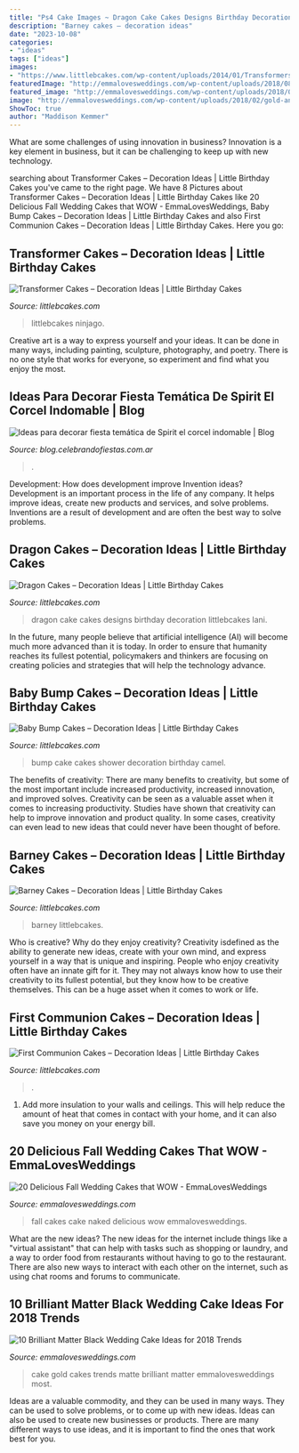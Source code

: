 ```yaml
---
title: "Ps4 Cake Images ~ Dragon Cake Cakes Designs Birthday Decoration Littlebcakes Lani"
description: "Barney cakes – decoration ideas"
date: "2023-10-08"
categories:
- "ideas"
tags: ["ideas"]
images:
- "https://www.littlebcakes.com/wp-content/uploads/2014/01/Transformers-Cake.jpg"
featuredImage: "http://emmalovesweddings.com/wp-content/uploads/2018/08/naked-wedding-cake-ideas-with-fall-color-accents.jpg"
featured_image: "http://emmalovesweddings.com/wp-content/uploads/2018/08/naked-wedding-cake-ideas-with-fall-color-accents.jpg"
image: "http://emmalovesweddings.com/wp-content/uploads/2018/02/gold-and-matte-black-wedding-cake.jpg"
ShowToc: true
author: "Maddison Kemmer"
---
```



What are some challenges of using innovation in business?
Innovation is a key element in business, but it can be challenging to keep up with new technology.

	

		
searching about Transformer Cakes – Decoration Ideas | Little Birthday Cakes you've came to the right page. We have 8 Pictures about Transformer Cakes – Decoration Ideas | Little Birthday Cakes like 20 Delicious Fall Wedding Cakes that WOW - EmmaLovesWeddings, Baby Bump Cakes – Decoration Ideas | Little Birthday Cakes and also First Communion Cakes – Decoration Ideas | Little Birthday Cakes. Here you go:
		
    
## Transformer Cakes – Decoration Ideas | Little Birthday Cakes

<img loading=lazy src="https://www.littlebcakes.com/wp-content/uploads/2014/01/Transformers-Cake.jpg" onerror="this.onerror=null;this.src='https://tse2.mm.bing.net/th?id=OIP.-W2DGFo4s9q5ZZPE4470IAHaLH&amp;pid=15.1';" alt="Transformer Cakes – Decoration Ideas | Little Birthday Cakes">

_Source: littlebcakes.com_

>littlebcakes ninjago. 

	

Creative art is a way to express yourself and your ideas. It can be done in many ways, including painting, sculpture, photography, and poetry. There is no one style that works for everyone, so experiment and find what you enjoy the most.

    
## Ideas Para Decorar Fiesta Temática De Spirit El Corcel Indomable | Blog

<img loading=lazy src="https://blog.celebrandofiestas.com.ar/wp-content/uploads/2019/12/torta_cake_spirit_decoracion_fiesta_celebrando-1-768x1024.jpg" onerror="this.onerror=null;this.src='https://tse3.mm.bing.net/th?id=OIP.i35Q9VEJLWlrkosf8zkMawHaJ4&amp;pid=15.1';" alt="Ideas para decorar fiesta temática de Spirit el corcel indomable | Blog">

_Source: blog.celebrandofiestas.com.ar_

>. 

	

Development: How does development improve Invention ideas?
Development is an important process in the life of any company. It helps improve ideas, create new products and services, and solve problems. Inventions are a result of development and are often the best way to solve problems.

    
## Dragon Cakes – Decoration Ideas | Little Birthday Cakes

<img loading=lazy src="http://www.littlebcakes.com/wp-content/uploads/2013/08/Dragon-Cake-Designs-682x1024.jpg" onerror="this.onerror=null;this.src='https://tse2.mm.bing.net/th?id=OIP.eVoFuFGBZvxnsA0bhrtreQHaLH&amp;pid=15.1';" alt="Dragon Cakes – Decoration Ideas | Little Birthday Cakes">

_Source: littlebcakes.com_

>dragon cake cakes designs birthday decoration littlebcakes lani. 

	

In the future, many people believe that artificial intelligence (AI) will become much more advanced than it is today. In order to ensure that humanity reaches its fullest potential, policymakers and thinkers are focusing on creating policies and strategies that will help the technology advance.

    
## Baby Bump Cakes – Decoration Ideas | Little Birthday Cakes

<img loading=lazy src="http://www.littlebcakes.com/wp-content/uploads/2014/01/Baby-Bump-Cakes.jpg" onerror="this.onerror=null;this.src='https://tse4.mm.bing.net/th?id=OIP.KCxRWsEGA46dsajROZ5AKwHaLG&amp;pid=15.1';" alt="Baby Bump Cakes – Decoration Ideas | Little Birthday Cakes">

_Source: littlebcakes.com_

>bump cake cakes shower decoration birthday camel. 

	

The benefits of creativity: There are many benefits to creativity, but some of the most important include increased productivity, increased innovation, and improved solves.
Creativity can be seen as a valuable asset when it comes to increasing productivity. Studies have shown that creativity can help to improve innovation and product quality. In some cases, creativity can even lead to new ideas that could never have been thought of before.

    
## Barney Cakes – Decoration Ideas | Little Birthday Cakes

<img loading=lazy src="https://www.littlebcakes.com/wp-content/uploads/2014/01/Barney-Cake-Ideas-643x1024.jpg" onerror="this.onerror=null;this.src='https://tse4.mm.bing.net/th?id=OIP.lexI2QQZDnM-7YPboBgdswHaLy&amp;pid=15.1';" alt="Barney Cakes – Decoration Ideas | Little Birthday Cakes">

_Source: littlebcakes.com_

>barney littlebcakes. 

	

Who is creative? Why do they enjoy creativity?
Creativity isdefined as the ability to generate new ideas, create with your own mind, and express yourself in a way that is unique and inspiring. People who enjoy creativity often have an innate gift for it. They may not always know how to use their creativity to its fullest potential, but they know how to be creative themselves. This can be a huge asset when it comes to work or life.

    
## First Communion Cakes – Decoration Ideas | Little Birthday Cakes

<img loading=lazy src="https://www.littlebcakes.com/wp-content/uploads/2014/02/Pictures-of-First-Communion-Cakes.jpg" onerror="this.onerror=null;this.src='https://tse4.mm.bing.net/th?id=OIP.zfnm4-BTchu_Sb08NsrPoQHaMF&amp;pid=15.1';" alt="First Communion Cakes – Decoration Ideas | Little Birthday Cakes">

_Source: littlebcakes.com_

>. 

	

1. Add more insulation to your walls and ceilings. This will help reduce the amount of heat that comes in contact with your home, and it can also save you money on your energy bill.

    
## 20 Delicious Fall Wedding Cakes That WOW - EmmaLovesWeddings

<img loading=lazy src="http://emmalovesweddings.com/wp-content/uploads/2018/08/naked-wedding-cake-ideas-with-fall-color-accents.jpg" onerror="this.onerror=null;this.src='https://tse2.mm.bing.net/th?id=OIP.JHEmRpJV3-CXNC9K7DLYIAHaLH&amp;pid=15.1';" alt="20 Delicious Fall Wedding Cakes that WOW - EmmaLovesWeddings">

_Source: emmalovesweddings.com_

>fall cakes cake naked delicious wow emmalovesweddings. 

	

What are the new ideas?
The new ideas for the internet include things like a "virtual assistant" that can help with tasks such as shopping or laundry, and a way to order food from restaurants without having to go to the restaurant. There are also new ways to interact with each other on the internet, such as using chat rooms and forums to communicate.

    
## 10 Brilliant Matter Black Wedding Cake Ideas For 2018 Trends

<img loading=lazy src="http://emmalovesweddings.com/wp-content/uploads/2018/02/gold-and-matte-black-wedding-cake.jpg" onerror="this.onerror=null;this.src='https://tse2.mm.bing.net/th?id=OIP.cucn4Kiuq3ismBoOcXWyMAHaK8&amp;pid=15.1';" alt="10 Brilliant Matter Black Wedding Cake Ideas for 2018 Trends">

_Source: emmalovesweddings.com_

>cake gold cakes trends matte brilliant matter emmalovesweddings most. 

	

Ideas are a valuable commodity, and they can be used in many ways. They can be used to solve problems, or to come up with new ideas. Ideas can also be used to create new businesses or products. There are many different ways to use ideas, and it is important to find the ones that work best for you.

